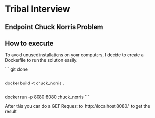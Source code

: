 # Tribal Interview
## Endpoint Chuck Norris Problem

## How to execute
To avoid unused installations on your computers, I decide to create a Dockerfile to run the solution easily.

⁠```
git clone
```
```
docker build -t chuck_norris .
```
```
docker run -p 8080:8080 chuck_norris
⁠```
 ⁠

After this you can do a GET Request to ⁠ http://localhost:8080/ ⁠ to get the result